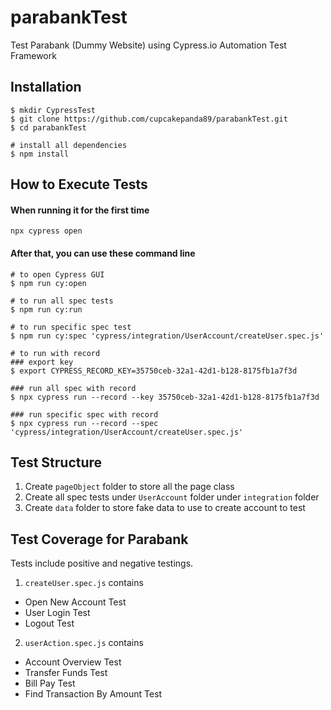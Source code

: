 # parabankTest
Test Parabank (Dummy Website) using Cypress.io Automation Test Framework

## Installation 

```
$ mkdir CypressTest
$ git clone https://github.com/cupcakepanda89/parabankTest.git
$ cd parabankTest

# install all dependencies
$ npm install 
```
## How to Execute Tests
#### When running it for the first time
```
npx cypress open
```
#### After that, you can use these command line
```
# to open Cypress GUI
$ npm run cy:open

# to run all spec tests
$ npm run cy:run

# to run specific spec test 
$ npm run cy:spec 'cypress/integration/UserAccount/createUser.spec.js' 

# to run with record 
### export key 
$ export CYPRESS_RECORD_KEY=35750ceb-32a1-42d1-b128-8175fb1a7f3d

### run all spec with record 
$ npx cypress run --record --key 35750ceb-32a1-42d1-b128-8175fb1a7f3d

### run specific spec with record
$ npx cypress run --record --spec 'cypress/integration/UserAccount/createUser.spec.js' 
```

## Test Structure
1. Create `pageObject` folder to store all the page class 
2. Create all spec tests under `UserAccount` folder under `integration` folder 
3. Create `data` folder to store fake data to use to create account to test 

## Test Coverage for Parabank 
Tests include positive and negative testings. 

1. `createUser.spec.js` contains 
- Open New Account Test
- User Login Test
- Logout Test
2. `userAction.spec.js` contains
- Account Overview Test
- Transfer Funds Test
- Bill Pay Test
- Find Transaction By Amount Test
